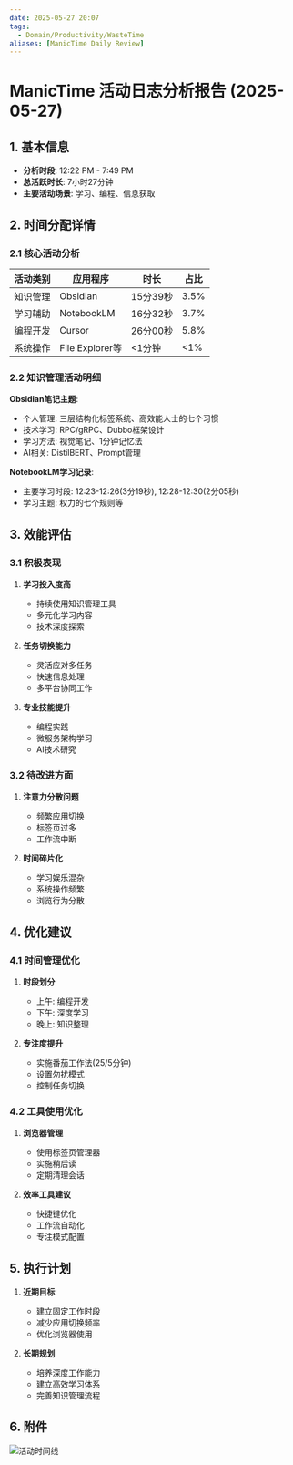 ```yaml
---
date: 2025-05-27 20:07
tags:
  - Domain/Productivity/WasteTime
aliases: [ManicTime Daily Review]
---
```


# ManicTime 活动日志分析报告 (2025-05-27)

## 1. 基本信息

- **分析时段**: 12:22 PM - 7:49 PM
- **总活跃时长**: 7小时27分钟
- **主要活动场景**: 学习、编程、信息获取

## 2. 时间分配详情

### 2.1 核心活动分析

| 活动类别 | 应用程序 | 时长 | 占比 |
|---------|---------|------|------|
| 知识管理 | Obsidian | 15分39秒 | 3.5% |
| 学习辅助 | NotebookLM | 16分32秒 | 3.7% |
| 编程开发 | Cursor | 26分00秒 | 5.8% |
| 系统操作 | File Explorer等 | <1分钟 | <1% |

### 2.2 知识管理活动明细

**Obsidian笔记主题**:
- 个人管理: 三层结构化标签系统、高效能人士的七个习惯
- 技术学习: RPC/gRPC、Dubbo框架设计
- 学习方法: 视觉笔记、1分钟记忆法
- AI相关: DistilBERT、Prompt管理

**NotebookLM学习记录**:
- 主要学习时段: 12:23-12:26(3分19秒), 12:28-12:30(2分05秒)
- 学习主题: 权力的七个规则等

## 3. 效能评估

### 3.1 积极表现

1. **学习投入度高**
   - 持续使用知识管理工具
   - 多元化学习内容
   - 技术深度探索

2. **任务切换能力**
   - 灵活应对多任务
   - 快速信息处理
   - 多平台协同工作

3. **专业技能提升**
   - 编程实践
   - 微服务架构学习
   - AI技术研究

### 3.2 待改进方面

1. **注意力分散问题**
   - 频繁应用切换
   - 标签页过多
   - 工作流中断

2. **时间碎片化**
   - 学习娱乐混杂
   - 系统操作频繁
   - 浏览行为分散

## 4. 优化建议

### 4.1 时间管理优化

1. **时段划分**
   - 上午: 编程开发
   - 下午: 深度学习
   - 晚上: 知识整理

2. **专注度提升**
   - 实施番茄工作法(25/5分钟)
   - 设置勿扰模式
   - 控制任务切换

### 4.2 工具使用优化

1. **浏览器管理**
   - 使用标签页管理器
   - 实施稍后读
   - 定期清理会话

2. **效率工具建议**
   - 快捷键优化
   - 工作流自动化
   - 专注模式配置

## 5. 执行计划

1. **近期目标**
   - 建立固定工作时段
   - 减少应用切换频率
   - 优化浏览器使用

2. **长期规划**
   - 培养深度工作能力
   - 建立高效学习体系
   - 完善知识管理流程

## 6. 附件
![活动时间线](https://cdn.jsdelivr.net/gh/duanbiao2000/BlogGallery@main/picutre/20250527191956173.png)

